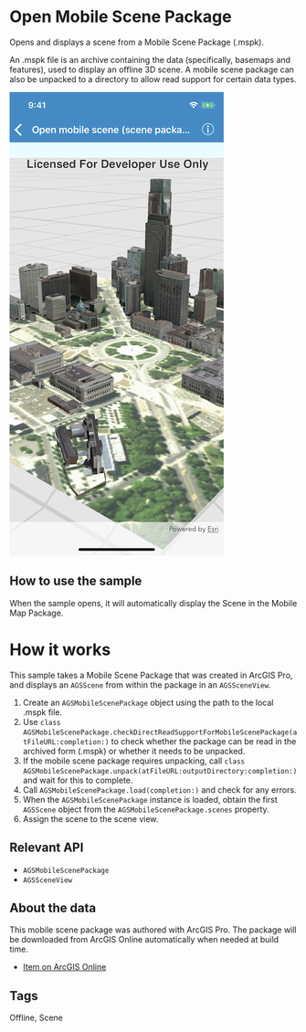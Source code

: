 # Open Mobile Scene Package

Opens and displays a scene from a Mobile Scene Package (.mspk).

An .mspk file is an archive containing the data (specifically, basemaps and features), used to display an offline 3D scene.
A mobile scene package can also be unpacked to a directory to allow read support for certain data types.

![Screenshot](image1.png)

## How to use the sample

When the sample opens, it will automatically display the Scene in the Mobile Map Package.

# How it works

This sample takes a Mobile Scene Package that was created in ArcGIS Pro, and displays an `AGSScene` from within the package in an `AGSSceneView`. 

1. Create an `AGSMobileScenePackage` object using the path to the local .mspk file.
2. Use `class AGSMobileScenePackage.checkDirectReadSupportForMobileScenePackage(atFileURL:completion:)` to check whether the package can be read in the archived form (.mspk) or whether it needs to be unpacked.
3. If the mobile scene package requires unpacking, call `class AGSMobileScenePackage.unpack(atFileURL:outputDirectory:completion:)` and wait for this to complete.
3. Call `AGSMobileScenePackage.load(completion:)` and check for any errors.
4. When the `AGSMobileScenePackage` instance is loaded, obtain the first `AGSScene` object from the `AGSMobileScenePackage.scenes` property.
5. Assign the scene to the scene view.

## Relevant API

- `AGSMobileScenePackage`
- `AGSSceneView`

## About the data

This mobile scene package was authored with ArcGIS Pro. The package will be downloaded from ArcGIS Online automatically when needed at build time.
	
- [Item on ArcGIS Online](https://www.arcgis.com/home/item.html?id=7dd2f97bb007466ea939160d0de96a9d)

## Tags

Offline, Scene